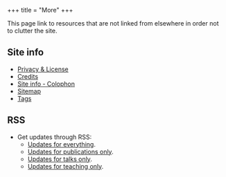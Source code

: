 +++
title = "More"
+++


This page link to resources that are not linked from elsewhere in order not to clutter the site.

## Site info

- [Privacy & License](/privacy)
- [Credits](/credits)
- [Site info - Colophon](/colophon)
- [Sitemap](/sitemap.xml)
- [Tags](/tags)

## RSS

- Get updates through RSS:
    - [Updates for everything](/atom.xml).
    - [Updates for publications only](/publications/atom.xml).
    - [Updates for talks only](/talks/atom.xml).
    - [Updates for teaching only](/teaching/atom.xml).